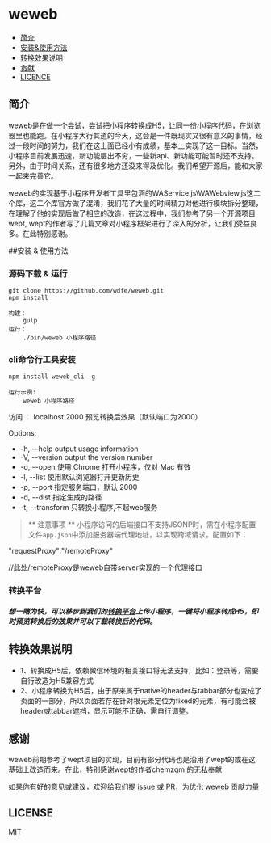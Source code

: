 # weweb

- [简介](##简介)
- [安装&使用方法](##安装&使用方法)
- [转换效果说明](##转换效果说明)
- [贡献](##贡献)
- [LICENCE](##LICENCE)


## 简介

weweb是在做一个尝试，尝试把小程序转换成H5，让同一份小程序代码，在浏览器里也能跑。在小程序大行其道的今天，这会是一件既现实又很有意义的事情，经过一段时间的努力，我们在这上面已经小有成绩，基本上实现了这一目标。当然，小程序目前发展迅速，新功能层出不穷，一些新api、新功能可能暂时还不支持。另外，由于时间关系，还有很多地方还没来得及优化。我们希望开源后，能和大家一起来完善它。

weweb的实现基于小程序开发者工具里包涵的WAService.js\WAWebview.js这二个库，这二个库官方做了混淆，我们花了大量的时间精力对他进行模块拆分整理，在理解了他的实现后做了相应的改造，在这过程中，我们参考了另一个开源项目wept, wept的作者写了几篇文章对小程序框架进行了深入的分析，让我们受益良多。在此特别感谢。


##安装 & 使用方法

### 源码下载 & 运行
```
git clone https://github.com/wdfe/weweb.git
npm install

构建：
	gulp
运行：
	./bin/weweb 小程序路径
```


### cli命令行工具安装

```
npm install weweb_cli -g

运行示例:
	weweb 小程序路径

```
访问 ：
	localhost:2000 预览转换后效果（默认端口为2000）

Options:

-    -h, --help       output usage information
-    -V, --version    output the version number
-    -o, --open       使用 Chrome 打开小程序，仅对 Mac 有效
-    -l, --list       使用默认浏览器打开更新历史
-    -p, --port <n>   指定服务端口，默认 2000
-    -d, --dist <n>   指定生成的路径
-    -t, --transform  只转换小程序,不起web服务


> ** 注意事项 **
小程序访问的后端接口不支持JSONP时，需在小程序配置文件`app.json`中添加服务器端代理地址，以实现跨域请求，配置如下：

  "requestProxy":"/remoteProxy"

 //此处/remoteProxy是weweb自带server实现的一个代理接口


### 转换平台
##### 想一睹为快，可以移步到我们的[转换平台](http://shaomayou.com/weweb/)上传小程序，一键将小程序转成H5，即时预览转换后的效果并可以下载转换后的代码。


## 转换效果说明
- 1、转换成H5后，依赖微信环境的相关接口将无法支持，比如：登录等，需要自行改造为H5兼容方式
- 2、小程序转换为H5后，由于原来属于native的header与tabbar部分也变成了页面的一部分，所以页面若存在针对<page>根元素定位为fixed的元素，有可能会被header或tabbar遮挡，显示可能不正确，需自行调整。

## 感谢
weweb前期参考了wept项目的实现，目前有部分代码也是沿用了wept的或在这基础上改造而来。在此，特别感谢wept的作者chemzqm 的无私奉献

如果你有好的意见或建议，欢迎给我们提 [issue] 或 [PR]，为优化 [weweb] 贡献力量

## LICENSE

MIT

[微信小程序简易教程]: https://mp.weixin.qq.com/debug/wxadoc/dev/
[issue]: https://github.com/wdfe/weweb/issues/new
[PR]: https://github.com/wdfe/weweb/compare
[weweb]: https://github.com/wdfe/weweb
[wept]: https://chemzqm.github.io/wept/#/
